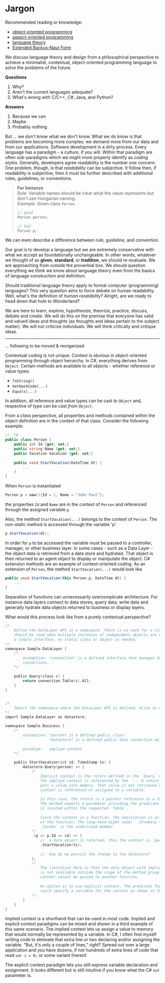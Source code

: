 # Jargon

Recommended reading or knowledge:
* [object-oriented programming][1]
* [aspect-oriented programming][2]
* [language theory][3]
* [Extended Backus-Naur Form][4]

We discuss language theory and design from a philosophical perspective to achieve a minimalist, contextual, object-oriented programming language to solve the problems of the future.

**Questions**
1. Why?
2. Aren't the current languages adequate?
3. What's wrong with C/C++, C#, Java, and Python?

**Answers**
1. Because we can
2. Maybe
3. Probably nothing

But ... we don't know what we don't know. What we *do* know is that problems are becoming more complex; we demand more from our data and from our applications. Software development is a dirty process. Every language has a paradigm - a culture, if you will. Within that paradigm are often sub-paradigms which we might more properly identify as *coding styles*. Generally, developers agree readability is the number one concern. One problem, though, is that *readability* can be subjective. It follow then, if readability is subjective, then it must be further described with additional rules, guidelines, or conventions.

> **For Instance**  
> Rule: Variable names should be clear what the value represents but don't use Hungarian naming.  
> *Example:* Given class `Person`  
>
> ``` c
> // good
> Person person;
>
> // bad
> Person p;
> ```

We can even describe a difference between rule, guideline, and convention.

Our goal is to develop a language but we are extremely conservative with what we accept as foundationally unchangeable. In other words, whatever we thought of as **given**, **standard**, or **tradition**, we should re-evaluate. We are approaching from outside the proverbial box. We should question everything we *think* we know about language theory even from the basics of language construction and definition.

Should traditional language theory apply to formal computer (programming) languages? This very question aims to force debate on human readability. Well, what's the definition of *human readability*? Alright, are we ready to head down that hole to Wonderland?

We are here to learn, explore, hypothesize, theorize, practice, discuss, debate and create. We will do this on the premise that everyone has valid and valued ideas and thoughts (as thoughts and ideas pertain to the subject matter). We will not criticize individuals. We will think critically and critique ideas.

____________________________________________________________________
... following to be moved & reorganized

Contextual coding is not unique. Context is obvious in object-oriented programming through object heirarchy. In C#, everything derives from `Object`. Certain methods 
are available to all objects - whether reference or value types: 
 - `ToString()`
 - `GetHashCode(...)`
 - `Equals(...)`
 
In addition, all reference and value types can be cast to `Object` and, respective of type can be cast *from* `Object`.

From a *class* perspective, all properties and methods contained within the object 
definition are in the context of that class. Consider the following example:

``` c#
//	C#
public class Person {
	public int Id {get; set;}
	public string Name {get; set;}
	public Vacation Vacation {get; set;}
	
	public void StartVacation(DateTime dt) {
		...
	}
}
```

When `Person` is instantiated

``` c#
Person p = new(){Id = 1, Name = "John Paul"};
```

the properties `Id` and `Name` are in the context of `Person` and referenced through 
the assigned variable `p`.

Also, the method `StartVacation(...)` belongs to the context of `Person`. The non-static 
method is accessed through the variable 'p'.

``` c#
p.StartVacation(dt);
```

In order for `p` to be accessed the variable must be passed to a controller, manager, 
or other business layer. In some cases - such as a Data Layer - the object data is 
retrieved from a data store and hydrated. That object is then returned to an agent 
object to display or manipulate the object. C# extension methods are an example of 
context-oriented coding. As an extension of `Person`, the method `StartVacation(...)` 
would look like 

``` c#
public void StartVacation(this Person p, DateTime dt) {
	...
}
```

Separation of functions can unnecessarily overcomplicate architecture. For instance
data layers connect to data stores, query data, write data and generally hydrate 
data objects returned to business or display layers.

What would this process look like from a purely contextual perspective?

``` c
/*
	Define the DataLayer API in a namespace. There is no need for a class. A class 
	should be used when multiple instances of independent objects are needed. For 
	a simple interface, no static class or object is needed.
*/
namespace Sample.DataLayer {
	/*
		assumption:	*connection* is a defined interface that manages database 
		connections.
	*/
	
	public Query(class c) {
		return connection.Table(c).All;
	}
}


/*
	Import the namespace where the DataLayer API is defined. Alias as desired.
*/
import Sample.DataLayer as datastore;

namespace Sample.Business {
	/*
		assumption:	*person* is a defined public class
					*datastore* is a defined public data connection object
					
		paradigm:	implied context
	*/

	public StartVacation(int id, TimeStamp ts) {
		datastore.Query(person) => {
			/*
				Implicit context is the return defined in the `Query` method
				The implied context is referenced by the `.`. A return statement 
				puts a value into memory. That value is not retrieved until the 
				context is referenced or assigned to a variable.
				
				In this case, the return is a pointer reference to a function - `All`.
				The method expects a parameter providing the predicate by which data 
				is located within the requested `Table`.
				
				Since the context is a function, the implication is an invocation 
				of the function. The long-hand might read: `.Invoke(p => p.Id == id)`. 
				`Invoke` is the understood member.
			*/
			.(p => p.Id == id) => {
				//	a data object is returned, thus the context is `person`.				
				.StartVacation(ts);
				
				//	how do we persist the change to the datastore?
			};
			/*
				The limitation here is that the data object with implied context 
				is not available outside the scope of the method group. An implied 
				context cannot be passed to another function.
				
				An option is to use explicit context. The predicate function above 
				could specify a variable for the context as shown in the next example.
			*/
		}
	}
}
```

Implied context is a shorthand that can be used in most code. Implied and explicit 
context paradigms can be mixed and shown in a third example of this same scenario.
The implied context lets us assign a value to memory that would normally be represented 
by a variable. In C#, I often find myself writing code to elminate that extra line 
or two declaring and/or assigning the variable. "But, it's only a couple of lines," 
right? Spread out over a large application and you have dozens, if not hundreds of 
extra lines of code that read `var i = 0;` or some variant thereof.

The explicit context paradigm lets you still express variable declaration and assignment. 
It looks different but is still intuitive if you know what the C# `out` parameter 
is.

[1]: https://www.tutorialspoint.com/What-is-object-oriented-programming-OOP "OOP"
[2]: https://docs.jboss.org/aop/1.0/aspect-framework/userguide/en/html/what.html "AOP"
[3]: https://en.wikipedia.org/wiki/Formal_language "theory"
[4]: https://en.wikipedia.org/wiki/Extended_Backus%E2%80%93Naur_form "EBNF"
